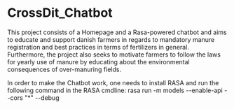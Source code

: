 # CrossDit_Chatbot

This project consists of a Homepage and a Rasa-powered chatbot and aims to educate and support danish
farmers in regards to mandatory manure registration and best practices in terms of fertilizers in general.
Furthermore, the project also seeks to motivate farmers to follow the laws for yearly use of manure by educating about the
environmental consequences of over-manuring fields. 

In order to make the Chatbot work, one needs to install RASA
and run the following command in the RASA cmdline:
rasa run -m models --enable-api --cors "*" --debug